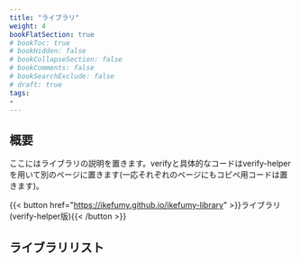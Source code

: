 ```yaml
---
title: "ライブラリ"
weight: 4
bookFlatSection: true
# bookToc: true
# bookHidden: false
# bookCollapseSection: false
# bookComments: false
# bookSearchExclude: false
# draft: true
tags:
- 
---
```


## 概要
ここにはライブラリの説明を置きます。verifyと具体的なコードはverify-helperを用いて別のページに置きます(一応それぞれのページにもコピペ用コードは置きます)。

{{< button href="https://ikefumy.github.io/ikefumy-library" >}}ライブラリ (verify-helper版){{< /button >}}

## ライブラリリスト